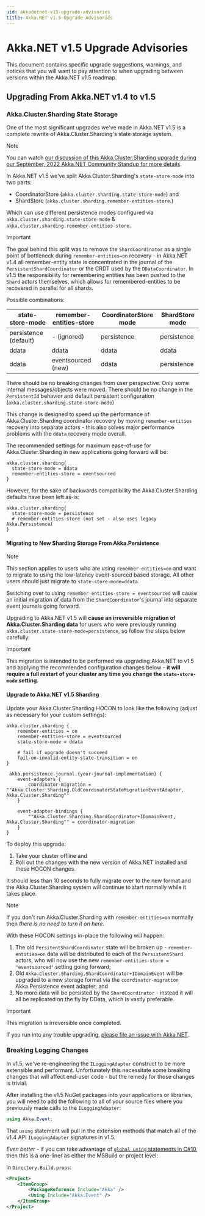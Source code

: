 ```yaml
---
uid: akkadotnet-v15-upgrade-advisories
title: Akka.NET v1.5 Upgrade Advisories
---
```


# Akka.NET v1.5 Upgrade Advisories

This document contains specific upgrade suggestions, warnings, and notices that you will want to pay attention to when upgrading between versions within the Akka.NET v1.5 roadmap.

## Upgrading From Akka.NET v1.4 to v1.5

### Akka.Cluster.Sharding State Storage

One of the most significant upgrades we've made in Akka.NET v1.5 is a complete rewrite of Akka.Cluster.Sharding's state storage system.

> [!NOTE]
> You can watch [our discussion of this Akka.Cluster.Sharding upgrade during our September, 2022 Akka.NET Community Standup for more details](https://www.youtube.com/watch?v=rTBgxeHf91M&t=359s).

In Akka.NET v1.5 we've split Akka.Cluster.Sharding's `state-store-mode` into two parts:

* CoordinatorStore (`akka.cluster.sharding.state-store-mode`) and
* ShardStore (`akka.cluster.sharding.remember-entities-store`.)

Which can use different persistence modes configured via `akka.cluster.sharding.state-store-mode` & `akka.cluster.sharding.remember-entities-store`.

> [!IMPORTANT]
> The goal behind this split was to remove the `ShardCoordinator` as a single point of bottleneck during `remember-entities=on` recovery - in Akka.NET v1.4 all remember-entity state is concentrated in the journal of the `PersistentShardCoordinator` or the CRDT used by the `DDataCoordinator`. In v1.5 the responsibility for remembering entities has been pushed to the `Shard` actors themselves, which allows for remembered-entities to be recovered in parallel for all shards.

Possible combinations:

state-store-mode | remember-entities-store | CoordinatorStore mode | ShardStore mode
------------------ | ------------------------- | ------------------------ | ------------------
persistence (default) | - (ignored) | persistence | persistence
ddata | ddata | ddata | ddata
ddata | eventsourced (new) | ddata | persistence

There should be no breaking changes from user perspective. Only some internal messages/objects were moved. There should be no change in the `PersistentId` behavior and default persistent configuration (`akka.cluster.sharding.state-store-mode`)

This change is designed to speed up the performance of Akka.Cluster.Sharding coordinator recovery by moving `remember-entities` recovery into separate actors - this also solves major performance problems with the `ddata` recovery mode overall.

The recommended settings for maximum ease-of-use for Akka.Cluster.Sharding in new applications going forward will be:

```hocon
akka.cluster.sharding{
  state-store-mode = ddata
  remember-entities-store = eventsourced
}
```

However, for the sake of backwards compatibility the Akka.Cluster.Sharding defaults have been left as-is:

```hocon
akka.cluster.sharding{
  state-store-mode = persistence
  # remember-entities-store (not set - also uses legacy Akka.Persistence)
}
```

#### Migrating to New Sharding Storage From Akka.Persistence

> [!NOTE]
> This section applies to users who are using `remember-entities=on` and want to migrate to using the low-latency event-sourced based storage. All other users should just migrate to `state-store-mode=ddata`.

Switching over to using `remember-entities-store = eventsourced` will cause an initial migration of data from the `ShardCoordinator`'s journal into separate event journals going forward.

Upgrading to Akka.NET v1.5 will **cause an irreversible migration of Akka.Cluster.Sharding data** for users who were previously running `akka.cluster.state-store-mode=persistence`, so follow the steps below carefully:

> [!IMPORTANT]
> This migration is intended to be performed via upgrading Akka.NET to v1.5 and applying the recommended configuration changes below - **it will require a full restart of your cluster any time you change the `state-store-mode` setting**.

#### Upgrade to Akka.NET v1.5 Sharding

Update your Akka.Cluster.Sharding HOCON to look like the following (adjust as necessary for your custom settings):

```hocon
akka.cluster.sharding {
    remember-entities = on
    remember-entities-store = eventsourced
    state-store-mode = ddata

    # fail if upgrade doesn't succeed
    fail-on-invalid-entity-state-transition = on
}

 akka.persistence.journal.{your-journal-implementation} {
    event-adapters {
        coordinator-migration = ""Akka.Cluster.Sharding.OldCoordinatorStateMigrationEventAdapter, Akka.Cluster.Sharding""
    }

    event-adapter-bindings {
        ""Akka.Cluster.Sharding.ShardCoordinator+IDomainEvent, Akka.Cluster.Sharding"" = coordinator-migration
    }
}
```

To deploy this upgrade:

1. Take your cluster offline and
2. Roll out the changes with the new version of Akka.NET installed and these HOCON changes.

It should less than 10 seconds to fully migrate over to the new format and the Akka.Cluster.Sharding system will continue to start normally while it takes place.

> [!NOTE]
> If you don't run Akka.Cluster.Sharding with `remember-entities=on` normally then _there is no need to turn it on here_.

With these HOCON settings in-place the following will happen:

1. The old `PersitentShardCoordinator` state will be broken up - `remember-entities=on` data will be distributed to each of the `PersistentShard` actors, who will now use the new `remember-entities-store = "eventsourced"` setting going forward;
2. Old `Akka.Cluster.Sharding.ShardCoordinator+IDomainEvent` will be upgraded to a new storage format via the `coordinator-migration` Akka.Persistence event adapter; and
3. No more data will be persisted by the `ShardCoordinator` - instead it will all be replicated on the fly by DData, which is vastly preferable.


> [!IMPORTANT]
> This migration is irreversible once completed.

If you run into any trouble upgrading, [please file an issue with Akka.NET](https://github.com/akkadotnet/akka.net/issues/new/choose).

### Breaking Logging Changes

In v1.5, we've re-engineering the `ILoggingAdapter` construct to be more extensible and performant. Unfortunately this necessitate some breaking changes that will affect end-user code - but the remedy for those changes is trivial.

After installing the v1.5 NuGet packages into your applications or libraries, you will need to add the following to all of your source files where you previously made calls to the `ILoggingAdapter`:

```csharp
using Akka.Event;
```

That `using` statement will pull in the extension methods that match all of the v1.4 API `ILoggingAdapter` signatures in v1.5.

_Even better_ - if you can take advantage of [`global using` statements in C#10](https://blog.jetbrains.com/dotnet/2021/11/18/global-usings-in-csharp-10/), then this is a one-liner as either the MSBuild or project level:

In `Directory.Build.props`:

```xml
<Project>
    <ItemGroup>
        <PackageReference Include="Akka" />
        <Using Include="Akka.Event" />
    </ItemGroup>
</Project>
```
